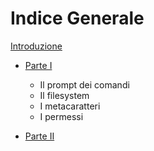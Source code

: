 # Indice Generale

[Introduzione](introduzione.md)

* [Parte I](part-i/summary.md)
  - Il prompt dei comandi
  - Il filesystem
  - I metacaratteri
  - I permessi

* [Parte II](part-ii/summary.md)
